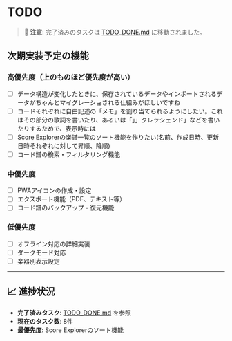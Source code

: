 # TODO

> 📝 **注意**: 完了済みのタスクは [TODO_DONE.md](./TODO_DONE.md) に移動されました。

## 次期実装予定の機能

### 高優先度（上のものほど優先度が高い）
- [ ] データ構造が変化したときに、保存されているデータやインポートされるデータがちゃんとマイグレーショされる仕組みがほしいですね
- [ ] コードそれぞれに自由記述の「メモ」を割り当てられるようにしたい。これはその部分の歌詞を書いたり、あるいは「」」クレッシェンド」などを書いたりするためで、表示時には
- [ ] Score Explorerの楽譜一覧のソート機能を作りたい(名前、作成日時、更新日時それぞれに対して昇順、降順)
- [ ] コード譜の検索・フィルタリング機能

### 中優先度
- [ ] PWAアイコンの作成・設定
- [ ] エクスポート機能（PDF、テキスト等）
- [ ] コード譜のバックアップ・復元機能

### 低優先度
- [ ] オフライン対応の詳細実装
- [ ] ダークモード対応
- [ ] 楽器別表示設定

---

## 📈 進捗状況

- **完了済みタスク**: [TODO_DONE.md](./TODO_DONE.md) を参照
- **現在のタスク数**: 8件
- **最優先度**: Score Explorerのソート機能